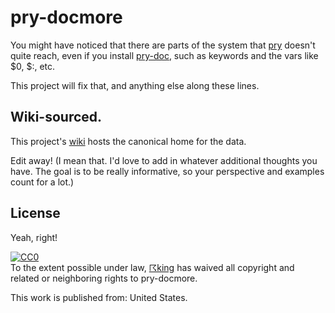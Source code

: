# pry-docmore

You might have noticed that there are parts of the system that
[pry](http://pry.github.com/) doesn't quite reach, even if you install
[pry-doc](https://rubygems.org/gems/pry-doc), such as keywords and the vars like $0, $:, etc.

This project will fix that, and anything else along these lines.

## Wiki-sourced.

This project's [wiki](https://github.com/rking/pry-docmore/wiki/_pages) hosts
the canonical home for the data.

Edit away!  (I mean that. I'd love to add in whatever additional thoughts you
have. The goal is to be really informative, so your perspective and examples
count for a lot.)

## License

Yeah, right!

<p xmlns:dct="http://purl.org/dc/terms/" xmlns:vcard="http://www.w3.org/2001/vcard-rdf/3.0#">
<a rel="license" href="http://creativecommons.org/publicdomain/zero/1.0/">
<img src="http://i.creativecommons.org/p/zero/1.0/80x15.png" style="border-style: none;" alt="CC0" />
</a>
<br />
To the extent possible under law, <a rel="dct:publisher" href="http://github.com/rking/pry-docmore"> <span property="dct:title">☈king</span></a> has waived all copyright and related or neighboring rights to <span property="dct:title">pry-docmore</span>.

This work is published from: <span property="vcard:Country" datatype="dct:ISO3166" content="US" about="http://github.com/rking/pry-docmore"> United States</span>.
</p>
